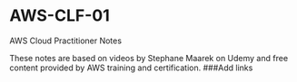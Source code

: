# AWS-CLF-01
AWS Cloud Practitioner Notes

These notes are based on videos by Stephane Maarek on Udemy and free content provided by AWS training and certification. 
###Add links
